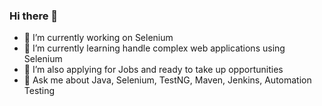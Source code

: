 ### Hi there 👋

- 🔭 I’m currently working on Selenium 
- 🌱 I’m currently learning handle complex web applications using Selenium
- 🤔 I’m also applying for Jobs and ready to take up opportunities
- 💬 Ask me about Java, Selenium, TestNG, Maven, Jenkins, Automation Testing




<!--
**rashmoni/rashmoni** is a ✨ _special_ ✨ repository because its `README.md` (this file) appears on your GitHub profile.

Here are some ideas to get you started:

- 🔭 I’m currently working on ...
- 🌱 I’m currently learning ...
- 👯 I’m looking to collaborate on ...
- 🤔 I’m looking for help with ...
- 💬 Ask me about ...
- 📫 How to reach me: ...
- 😄 Pronouns: ...
- ⚡ Fun fact: ...
-->

